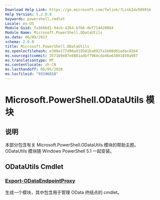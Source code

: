 ```yaml
---
Download Help Link: https://go.microsoft.com/fwlink/?LinkId=509916
Help Version: 5.2.0.0
keywords: powershell,cmdlet
Locale: en-US
Module Guid: fa1606d1-94cb-4264-bfb6-def714420084
Module Name: Microsoft.PowerShell.ODataUtils
ms.date: 06/09/2017
schema: 2.0.0
title: Microsoft.PowerShell.ODataUtils
ms.openlocfilehash: e308e277d90a9195016a092fa1b08d61adac8264
ms.sourcegitcommit: 3571b9e87e8881adbf7984cda46a63891039a987
ms.translationtype: MT
ms.contentlocale: zh-CN
ms.lasthandoff: 06/05/2020
ms.locfileid: "93196810"
---
```

# Microsoft.PowerShell.ODataUtils 模块

## 说明

本部分包含有关 Microsoft.PowerShell.ODataUtils 模块的帮助主题。 ODataUtils 模块随 Windows PowerShell 5.1 一起安装。

## ODataUtils Cmdlet

### [Export-ODataEndpointProxy](Export-ODataEndpointProxy.md)
生成一个模块，其中包含用于管理 OData 终结点的 cmdlet。
